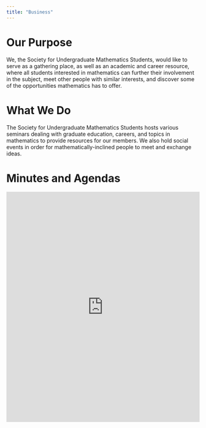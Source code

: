 ```yaml
---
title: "Business"
---
```


# Our Purpose
We, the Society for Undergraduate Mathematics Students, would like to serve as a gathering place, as well as an academic and career resource, where all students interested in mathematics can further their involvement in the subject, meet other people with similar interests, and discover some of the opportunities mathematics has to offer.

# What We Do
The Society for Undergraduate Mathematics Students hosts various seminars dealing with graduate education, careers, and topics in mathematics to provide resources for our members. We also hold social events in order for mathematically-inclined people to meet and exchange ideas.

# Minutes and Agendas
<iframe src="https://drive.google.com/embeddedfolderview?id=0BwCPreoqG6_cem1vTTlFaGZRbVE#list" style="width:100%; height:600px; border:0;"></iframe>

[comment]: <> (# Private Planning Calendar)
[comment]: <> (<iframe src="https://calendar.google.com/calendar/embed?src=gb14smolcj03842int7jmrm43c%40group.calendar.google.com" style="border: 0" width="800" height="600" frameborder="0" scrolling="no"></iframe>)
